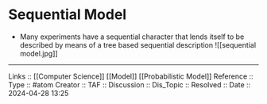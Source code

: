 # Sequential Model

- Many experiments have a sequential character that lends itself to be described by means of a tree based sequential description
![[sequential model.jpg]]
---
Links :: [[Computer Science]] [[Model]] [[Probabilistic Model]]
Reference ::
Type :: #atom
Creator ::
TAF ::
Discussion ::
Dis_Topic :: 
Resolved ::
Date :: 2024-04-28 13:25
